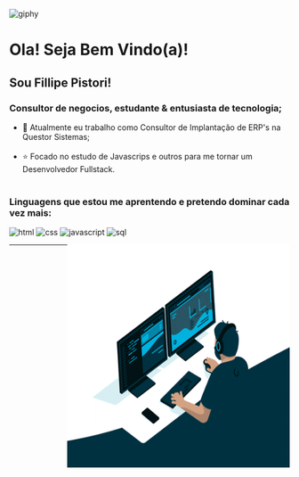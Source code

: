 ![giphy](https://github.com/FillipePistori/FillipePistori/assets/158501870/3bf98d9b-4622-4efb-adf3-b032c46efca8)


# Ola! Seja Bem Vindo(a)!
## Sou Fillipe Pistori!


### Consultor de negocios, estudante & entusiasta de tecnologia;<br>

- 💼 Atualmente eu trabalho como Consultor de Implantação de ERP's na Questor Sistemas;</li><br>
- ⭐ Focado no estudo de Javascrips e outros para me tornar um Desenvolvedor Fullstack.</li><br>

  
### Linguagens que estou me aprentendo e pretendo dominar cada vez mais:

![html](https://github.com/FillipePistori/FillipePistori/assets/158501870/4cda2159-f020-4ec0-937c-0665c6129738)
![css](https://github.com/FillipePistori/FillipePistori/assets/158501870/24885b2b-bbf4-45b4-9a0f-302619d935a9)
![javascript](https://github.com/FillipePistori/FillipePistori/assets/158501870/0cd57fc9-ec2c-4a98-9db4-ad286f06e09c)
![sql](https://github.com/FillipePistori/FillipePistori/assets/158501870/9c46e94b-d427-4ff7-9a41-082ea8c8b02b)


</p>

</div>

<div>
  <img align="right" width="400" height="400"src="./giphy.gif"></img>
</div>

<hr>
